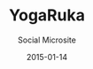 ---
published:     false
layout:        post
date:          2015-01-14
categories:    
- work

title:         "YogaRuka"
subtitle:      "Social Microsite"

thumbnail:     work/rua-yoga.png
image:         work/rua-yoga.jpg

link:          http://yogaruka.com/
link_text:     "Visit Site"

role:          "Design & Front-end Development"
description:   "A personal project to support my girlfriend’s yoga studio. This one gave me a chance to get really creative with the design, while still delivering a light-weight, high-performance site."
---